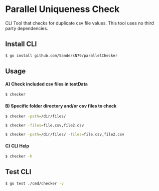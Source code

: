 # Parallel Uniqueness Check
CLI Tool that checks for duplicate csv file values. This tool uses no third party dependencies.

## Install CLI
```bash
$ go install github.com/SandersN79/parallelChecker
```

## Usage
#### A) Check included csv files in testData
```bash
$ checker
```
#### B) Specific folder directory and/or csv files to check
```bash
$ checker -path=/dir/files/
```
```bash
$ checker -files=file.csv,file2.csv
```
```bash
$ checker -path=/dir/files/ -files=file.csv,file2.csv
```

#### C) CLI Help
```bash
$ checker -h 
```

## Test CLI
```bash
$ go test ./cmd/checker -v
```
